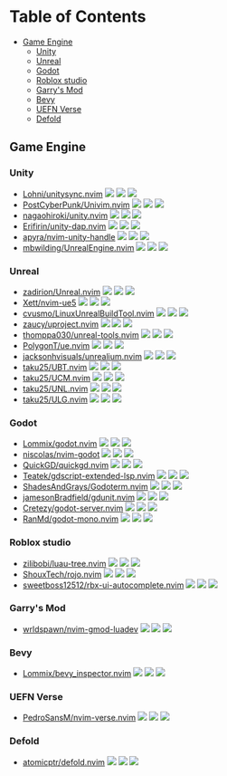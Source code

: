 # Table of Contents

<!-- toc -->

- [Game Engine](#game-engine)
  - [Unity](#unity)
  - [Unreal](#unreal)
  - [Godot](#godot)
  - [Roblox studio](#roblox-studio)
  - [Garry's Mod](#garrys-mod)
  - [Bevy](#bevy)
  - [UEFN Verse](#uefn-verse)
  - [Defold](#defold)

<!-- tocstop -->

## Game Engine

### Unity

- [Lohni/unitysync.nvim](https://github.com/Lohni/unitysync.nvim) ![](https://img.shields.io/github/stars/Lohni/unitysync.nvim) ![](https://img.shields.io/github/last-commit/Lohni/unitysync.nvim) ![](https://img.shields.io/github/commit-activity/y/Lohni/unitysync.nvim)
- [PostCyberPunk/Univim.nvim](https://github.com/PostCyberPunk/Univim.nvim) ![](https://img.shields.io/github/stars/PostCyberPunk/Univim.nvim) ![](https://img.shields.io/github/last-commit/PostCyberPunk/Univim.nvim) ![](https://img.shields.io/github/commit-activity/y/PostCyberPunk/Univim.nvim)
- [nagaohiroki/unity.nvim](https://github.com/nagaohiroki/unity.nvim) ![](https://img.shields.io/github/stars/nagaohiroki/unity.nvim) ![](https://img.shields.io/github/last-commit/nagaohiroki/unity.nvim) ![](https://img.shields.io/github/commit-activity/y/nagaohiroki/unity.nvim)
- [Erifirin/unity-dap.nvim](https://github.com/Erifirin/unity-dap.nvim) ![](https://img.shields.io/github/stars/Erifirin/unity-dap.nvim) ![](https://img.shields.io/github/last-commit/Erifirin/unity-dap.nvim) ![](https://img.shields.io/github/commit-activity/y/Erifirin/unity-dap.nvim)
- [apyra/nvim-unity-handle](https://github.com/apyra/nvim-unity-handle) ![](https://img.shields.io/github/stars/apyra/nvim-unity-handle) ![](https://img.shields.io/github/last-commit/apyra/nvim-unity-handle) ![](https://img.shields.io/github/commit-activity/y/apyra/nvim-unity-handle)
- [mbwilding/UnrealEngine.nvim](https://github.com/mbwilding/UnrealEngine.nvim) ![](https://img.shields.io/github/stars/mbwilding/UnrealEngine.nvim) ![](https://img.shields.io/github/last-commit/mbwilding/UnrealEngine.nvim) ![](https://img.shields.io/github/commit-activity/y/mbwilding/UnrealEngine.nvim)

### Unreal

- [zadirion/Unreal.nvim](https://github.com/zadirion/Unreal.nvim) ![](https://img.shields.io/github/stars/zadirion/Unreal.nvim) ![](https://img.shields.io/github/last-commit/zadirion/Unreal.nvim) ![](https://img.shields.io/github/commit-activity/y/zadirion/Unreal.nvim)
- [Xett/nvim-ue5](https://github.com/Xett/nvim-ue5) ![](https://img.shields.io/github/stars/Xett/nvim-ue5) ![](https://img.shields.io/github/last-commit/Xett/nvim-ue5) ![](https://img.shields.io/github/commit-activity/y/Xett/nvim-ue5)
- [cvusmo/LinuxUnrealBuildTool.nvim](https://github.com/cvusmo/LinuxUnrealBuildTool.nvim) ![](https://img.shields.io/github/stars/cvusmo/LinuxUnrealBuildTool.nvim) ![](https://img.shields.io/github/last-commit/cvusmo/LinuxUnrealBuildTool.nvim) ![](https://img.shields.io/github/commit-activity/y/cvusmo/LinuxUnrealBuildTool.nvim)
- [zaucy/uproject.nvim](https://github.com/zaucy/uproject.nvim) ![](https://img.shields.io/github/stars/zaucy/uproject.nvim) ![](https://img.shields.io/github/last-commit/zaucy/uproject.nvim) ![](https://img.shields.io/github/commit-activity/y/zaucy/uproject.nvim)
- [thomppa030/unreal-tools.nvim](https://github.com/thomppa030/unreal-tools.nvim) ![](https://img.shields.io/github/stars/thomppa030/unreal-tools.nvim) ![](https://img.shields.io/github/last-commit/thomppa030/unreal-tools.nvim) ![](https://img.shields.io/github/commit-activity/y/thomppa030/unreal-tools.nvim)
- [PolygonT/ue.nvim](https://github.com/PolygonT/ue.nvim) ![](https://img.shields.io/github/stars/PolygonT/ue.nvim) ![](https://img.shields.io/github/last-commit/PolygonT/ue.nvim) ![](https://img.shields.io/github/commit-activity/y/PolygonT/ue.nvim)
- [jacksonhvisuals/unrealium.nvim](https://github.com/jacksonhvisuals/unrealium.nvim) ![](https://img.shields.io/github/stars/jacksonhvisuals/unrealium.nvim) ![](https://img.shields.io/github/last-commit/jacksonhvisuals/unrealium.nvim) ![](https://img.shields.io/github/commit-activity/y/jacksonhvisuals/unrealium.nvim)
- [taku25/UBT.nvim](https://github.com/taku25/UBT.nvim) ![](https://img.shields.io/github/stars/taku25/UBT.nvim) ![](https://img.shields.io/github/last-commit/taku25/UBT.nvim) ![](https://img.shields.io/github/commit-activity/y/taku25/UBT.nvim)
- [taku25/UCM.nvim](https://github.com/taku25/UCM.nvim) ![](https://img.shields.io/github/stars/taku25/UCM.nvim) ![](https://img.shields.io/github/last-commit/taku25/UCM.nvim) ![](https://img.shields.io/github/commit-activity/y/taku25/UCM.nvim)
- [taku25/UNL.nvim](https://github.com/taku25/UNL.nvim) ![](https://img.shields.io/github/stars/taku25/UNL.nvim) ![](https://img.shields.io/github/last-commit/taku25/UNL.nvim) ![](https://img.shields.io/github/commit-activity/y/taku25/UNL.nvim)
- [taku25/ULG.nvim](https://github.com/taku25/ULG.nvim) ![](https://img.shields.io/github/stars/taku25/ULG.nvim) ![](https://img.shields.io/github/last-commit/taku25/ULG.nvim) ![](https://img.shields.io/github/commit-activity/y/taku25/ULG.nvim)

### Godot

- [Lommix/godot.nvim](https://github.com/Lommix/godot.nvim) ![](https://img.shields.io/github/stars/Lommix/godot.nvim) ![](https://img.shields.io/github/last-commit/Lommix/godot.nvim) ![](https://img.shields.io/github/commit-activity/y/Lommix/godot.nvim)
- [niscolas/nvim-godot](https://github.com/niscolas/nvim-godot) ![](https://img.shields.io/github/stars/niscolas/nvim-godot) ![](https://img.shields.io/github/last-commit/niscolas/nvim-godot) ![](https://img.shields.io/github/commit-activity/y/niscolas/nvim-godot)
- [QuickGD/quickgd.nvim](https://github.com/QuickGD/quickgd.nvim) ![](https://img.shields.io/github/stars/QuickGD/quickgd.nvim) ![](https://img.shields.io/github/last-commit/QuickGD/quickgd.nvim) ![](https://img.shields.io/github/commit-activity/y/QuickGD/quickgd.nvim)
- [Teatek/gdscript-extended-lsp.nvim](https://github.com/Teatek/gdscript-extended-lsp.nvim) ![](https://img.shields.io/github/stars/Teatek/gdscript-extended-lsp.nvim) ![](https://img.shields.io/github/last-commit/Teatek/gdscript-extended-lsp.nvim) ![](https://img.shields.io/github/commit-activity/y/Teatek/gdscript-extended-lsp.nvim)
- [ShadesAndGrays/Godoterm.nvim](https://github.com/ShadesAndGrays/Godoterm.nvim) ![](https://img.shields.io/github/stars/ShadesAndGrays/Godoterm.nvim) ![](https://img.shields.io/github/last-commit/ShadesAndGrays/Godoterm.nvim) ![](https://img.shields.io/github/commit-activity/y/ShadesAndGrays/Godoterm.nvim)
- [jamesonBradfield/gdunit.nvim](https://github.com/jamesonBradfield/gdunit.nvim) ![](https://img.shields.io/github/stars/jamesonBradfield/gdunit.nvim) ![](https://img.shields.io/github/last-commit/jamesonBradfield/gdunit.nvim) ![](https://img.shields.io/github/commit-activity/y/jamesonBradfield/gdunit.nvim)
- [Cretezy/godot-server.nvim](https://github.com/Cretezy/godot-server.nvim) ![](https://img.shields.io/github/stars/Cretezy/godot-server.nvim) ![](https://img.shields.io/github/last-commit/Cretezy/godot-server.nvim) ![](https://img.shields.io/github/commit-activity/y/Cretezy/godot-server.nvim)
- [RanMd/godot-mono.nvim](https://github.com/RanMd/godot-mono.nvim) ![](https://img.shields.io/github/stars/RanMd/godot-mono.nvim) ![](https://img.shields.io/github/last-commit/RanMd/godot-mono.nvim) ![](https://img.shields.io/github/commit-activity/y/RanMd/godot-mono.nvim)

### Roblox studio

- [zilibobi/luau-tree.nvim](https://github.com/zilibobi/luau-tree.nvim) ![](https://img.shields.io/github/stars/zilibobi/luau-tree.nvim) ![](https://img.shields.io/github/last-commit/zilibobi/luau-tree.nvim) ![](https://img.shields.io/github/commit-activity/y/zilibobi/luau-tree.nvim)
- [ShouxTech/rojo.nvim](https://github.com/ShouxTech/rojo.nvim) ![](https://img.shields.io/github/stars/ShouxTech/rojo.nvim) ![](https://img.shields.io/github/last-commit/ShouxTech/rojo.nvim) ![](https://img.shields.io/github/commit-activity/y/ShouxTech/rojo.nvim)
- [sweetboss12512/rbx-ui-autocomplete.nvim](https://github.com/sweetboss12512/rbx-ui-autocomplete.nvim) ![](https://img.shields.io/github/stars/sweetboss12512/rbx-ui-autocomplete.nvim) ![](https://img.shields.io/github/last-commit/sweetboss12512/rbx-ui-autocomplete.nvim) ![](https://img.shields.io/github/commit-activity/y/sweetboss12512/rbx-ui-autocomplete.nvim)

### Garry's Mod

- [wrldspawn/nvim-gmod-luadev](https://github.com/wrldspawn/nvim-gmod-luadev) ![](https://img.shields.io/github/stars/wrldspawn/nvim-gmod-luadev) ![](https://img.shields.io/github/last-commit/wrldspawn/nvim-gmod-luadev) ![](https://img.shields.io/github/commit-activity/y/wrldspawn/nvim-gmod-luadev)

### Bevy

- [Lommix/bevy_inspector.nvim](https://github.com/Lommix/bevy_inspector.nvim) ![](https://img.shields.io/github/stars/Lommix/bevy_inspector.nvim) ![](https://img.shields.io/github/last-commit/Lommix/bevy_inspector.nvim) ![](https://img.shields.io/github/commit-activity/y/Lommix/bevy_inspector.nvim)

### UEFN Verse

- [PedroSansM/nvim-verse.nvim](https://github.com/PedroSansM/nvim-verse.nvim) ![](https://img.shields.io/github/stars/PedroSansM/nvim-verse.nvim) ![](https://img.shields.io/github/last-commit/PedroSansM/nvim-verse.nvim) ![](https://img.shields.io/github/commit-activity/y/PedroSansM/nvim-verse.nvim)

### Defold

- [atomicptr/defold.nvim](https://github.com/atomicptr/defold.nvim) ![](https://img.shields.io/github/stars/atomicptr/defold.nvim) ![](https://img.shields.io/github/last-commit/atomicptr/defold.nvim) ![](https://img.shields.io/github/commit-activity/y/atomicptr/defold.nvim)
